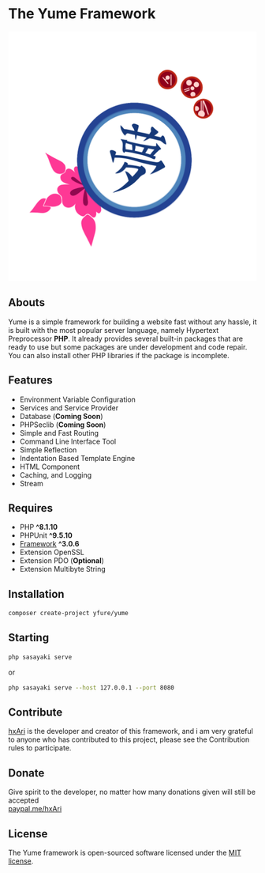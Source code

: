 # The Yume Framework

![Yume · Logo](https://raw.githubusercontent.com/hxAri/hxAri/main/assets/images/1653507383%3B6bi9u6QnWb.png)

## Abouts
Yume is a simple framework for building a website fast without any hassle, it is built with the most popular server language, namely Hypertext Preprocessor **PHP**.
It already provides several built-in packages that are ready to use but some packages are under development and code repair. You can also install other PHP libraries if the package is incomplete.

## Features
* Environment Variable Configuration
* Services and Service Provider
* Database (**Coming Soon**)
* PHPSeclib (**Coming Soon**)
* Simple and Fast Routing
* Command Line Interface Tool
* Simple Reflection
* Indentation Based Template Engine
* HTML Component
* Caching, and Logging
* Stream

## Requires
* PHP **^8.1.10**
* PHPUnit **^9.5.10**
* [Framework](https://github.com/yfure/framework) **^3.0.6**
* Extension OpenSSL
* Extension PDO (**Optional**)
* Extension Multibyte String

## Installation
```sh
composer create-project yfure/yume
```

## Starting
```sh
php sasayaki serve
```
or
```sh
php sasayaki serve --host 127.0.0.1 --port 8080
```

## Contribute
[hxAri](https://github.com/hxAri) is the developer and creator of this framework, and i am very grateful to anyone who has contributed to this project, please see the Contribution rules to participate.

## Donate
Give spirit to the developer, no matter how many donations given will still be accepted<br/>
[paypal.me/hxAri](https://paypal.me/hxAri)

## License
The Yume framework is open-sourced software licensed under the [MIT license](https://opensource.org/licenses/MIT).